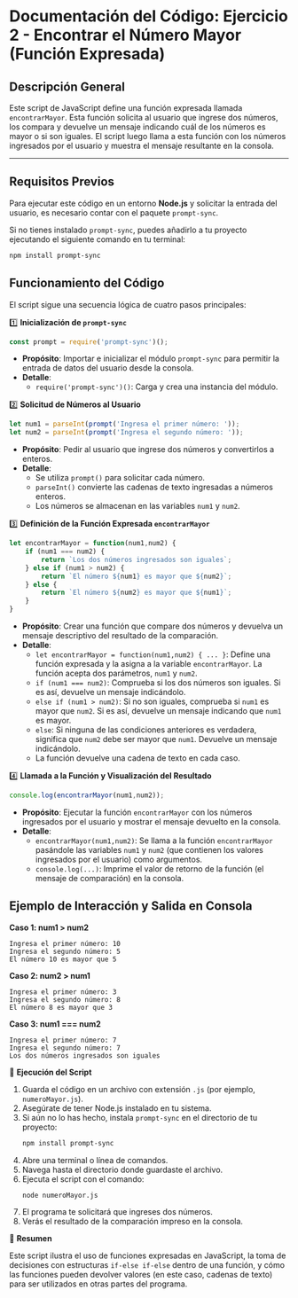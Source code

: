 # Documentación del Código: Ejercicio 2 - Encontrar el Número Mayor (Función Expresada)

## Descripción General

Este script de JavaScript define una función expresada llamada `encontrarMayor`. Esta función solicita al usuario que ingrese dos números, los compara y devuelve un mensaje indicando cuál de los números es mayor o si son iguales. El script luego llama a esta función con los números ingresados por el usuario y muestra el mensaje resultante en la consola.

---

## Requisitos Previos

Para ejecutar este código en un entorno **Node.js** y solicitar la entrada del usuario, es necesario contar con el paquete `prompt-sync`.

Si no tienes instalado `prompt-sync`, puedes añadirlo a tu proyecto ejecutando el siguiente comando en tu terminal:

```bash
npm install prompt-sync
```

## Funcionamiento del Código

El script sigue una secuencia lógica de cuatro pasos principales:

1️⃣ **Inicialización de `prompt-sync`**

```js
const prompt = require('prompt-sync')();
```

*   **Propósito**: Importar e inicializar el módulo `prompt-sync` para permitir la entrada de datos del usuario desde la consola.
*   **Detalle**:
    *   `require('prompt-sync')()`: Carga y crea una instancia del módulo.

2️⃣ **Solicitud de Números al Usuario**

```js
let num1 = parseInt(prompt('Ingresa el primer número: '));
let num2 = parseInt(prompt('Ingresa el segundo número: '));
```

*   **Propósito**: Pedir al usuario que ingrese dos números y convertirlos a enteros.
*   **Detalle**:
    *   Se utiliza `prompt()` para solicitar cada número.
    *   `parseInt()` convierte las cadenas de texto ingresadas a números enteros.
    *   Los números se almacenan en las variables `num1` y `num2`.

3️⃣ **Definición de la Función Expresada `encontrarMayor`**

```js
let encontrarMayor = function(num1,num2) {
    if (num1 === num2) {
        return `Los dos números ingresados son iguales`;
    } else if (num1 > num2) {
        return `El número ${num1} es mayor que ${num2}`;
    } else {
        return `El número ${num2} es mayor que ${num1}`;
    }
}
```

*   **Propósito**: Crear una función que compare dos números y devuelva un mensaje descriptivo del resultado de la comparación.
*   **Detalle**:
    *   `let encontrarMayor = function(num1,num2) { ... }`: Define una función expresada y la asigna a la variable `encontrarMayor`. La función acepta dos parámetros, `num1` y `num2`.
    *   `if (num1 === num2)`: Comprueba si los dos números son iguales. Si es así, devuelve un mensaje indicándolo.
    *   `else if (num1 > num2)`: Si no son iguales, comprueba si `num1` es mayor que `num2`. Si es así, devuelve un mensaje indicando que `num1` es mayor.
    *   `else`: Si ninguna de las condiciones anteriores es verdadera, significa que `num2` debe ser mayor que `num1`. Devuelve un mensaje indicándolo.
    *   La función devuelve una cadena de texto en cada caso.

4️⃣ **Llamada a la Función y Visualización del Resultado**

```js
console.log(encontrarMayor(num1,num2));
```

*   **Propósito**: Ejecutar la función `encontrarMayor` con los números ingresados por el usuario y mostrar el mensaje devuelto en la consola.
*   **Detalle**:
    *   `encontrarMayor(num1,num2)`: Se llama a la función `encontrarMayor` pasándole las variables `num1` y `num2` (que contienen los valores ingresados por el usuario) como argumentos.
    *   `console.log(...)`: Imprime el valor de retorno de la función (el mensaje de comparación) en la consola.

## Ejemplo de Interacción y Salida en Consola

**Caso 1: num1 > num2**
```
Ingresa el primer número: 10
Ingresa el segundo número: 5
El número 10 es mayor que 5
```

**Caso 2: num2 > num1**
```
Ingresa el primer número: 3
Ingresa el segundo número: 8
El número 8 es mayor que 3
```

**Caso 3: num1 === num2**
```
Ingresa el primer número: 7
Ingresa el segundo número: 7
Los dos números ingresados son iguales
```

🚀 **Ejecución del Script**

1.  Guarda el código en un archivo con extensión `.js` (por ejemplo, `numeroMayor.js`).
2.  Asegúrate de tener Node.js instalado en tu sistema.
3.  Si aún no lo has hecho, instala `prompt-sync` en el directorio de tu proyecto:
    ```bash
    npm install prompt-sync
    ```
4.  Abre una terminal o línea de comandos.
5.  Navega hasta el directorio donde guardaste el archivo.
6.  Ejecuta el script con el comando:
    ```bash
    node numeroMayor.js
    ```
7.  El programa te solicitará que ingreses dos números.
8.  Verás el resultado de la comparación impreso en la consola.

🏁 **Resumen**

Este script ilustra el uso de funciones expresadas en JavaScript, la toma de decisiones con estructuras `if-else if-else` dentro de una función, y cómo las funciones pueden devolver valores (en este caso, cadenas de texto) para ser utilizados en otras partes del programa.